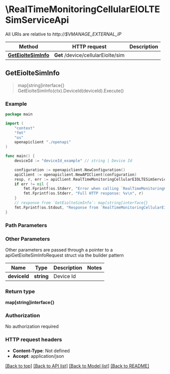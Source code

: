 # \RealTimeMonitoringCellularEIOLTESimServiceApi

All URIs are relative to *http://$VMANAGE_EXTERNAL_IP*

Method | HTTP request | Description
------------- | ------------- | -------------
[**GetEiolteSimInfo**](RealTimeMonitoringCellularEIOLTESimServiceApi.md#GetEiolteSimInfo) | **Get** /device/cellularEiolte/sim | 



## GetEiolteSimInfo

> map[string]interface{} GetEiolteSimInfo(ctx).DeviceId(deviceId).Execute()





### Example

```go
package main

import (
    "context"
    "fmt"
    "os"
    openapiclient "./openapi"
)

func main() {
    deviceId := "deviceId_example" // string | Device Id

    configuration := openapiclient.NewConfiguration()
    apiClient := openapiclient.NewAPIClient(configuration)
    resp, r, err := apiClient.RealTimeMonitoringCellularEIOLTESimServiceApi.GetEiolteSimInfo(context.Background()).DeviceId(deviceId).Execute()
    if err != nil {
        fmt.Fprintf(os.Stderr, "Error when calling `RealTimeMonitoringCellularEIOLTESimServiceApi.GetEiolteSimInfo``: %v\n", err)
        fmt.Fprintf(os.Stderr, "Full HTTP response: %v\n", r)
    }
    // response from `GetEiolteSimInfo`: map[string]interface{}
    fmt.Fprintf(os.Stdout, "Response from `RealTimeMonitoringCellularEIOLTESimServiceApi.GetEiolteSimInfo`: %v\n", resp)
}
```

### Path Parameters



### Other Parameters

Other parameters are passed through a pointer to a apiGetEiolteSimInfoRequest struct via the builder pattern


Name | Type | Description  | Notes
------------- | ------------- | ------------- | -------------
 **deviceId** | **string** | Device Id | 

### Return type

**map[string]interface{}**

### Authorization

No authorization required

### HTTP request headers

- **Content-Type**: Not defined
- **Accept**: application/json

[[Back to top]](#) [[Back to API list]](../README.md#documentation-for-api-endpoints)
[[Back to Model list]](../README.md#documentation-for-models)
[[Back to README]](../README.md)

